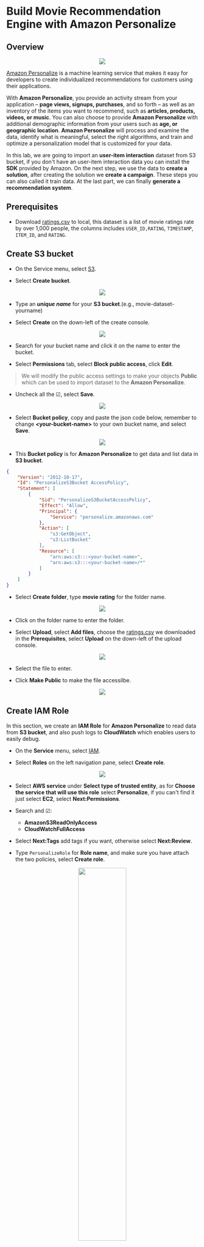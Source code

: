 # Build Movie Recommendation Engine with Amazon Personalize

## Overview

<div>
<p align="center">
    <img src="./images/Personalize_architecture.png">
</p>
</div>

[Amazon Personalize](https://aws.amazon.com/personalize/?nc1=h_ls) is a machine learning service that makes it easy for developers to create individualized recommendations for customers using their applications.

With **Amazon Personalize**, you provide an activity stream from your application – **page views, signups, purchases**, and so forth – as well as an inventory of the items you want to recommend, such as **articles, products, videos, or music**. You can also choose to provide **Amazon Personalize** with additional demographic information from your users such as **age, or geographic location**. **Amazon Personalize** will process and examine the data, identify what is meaningful, select the right algorithms, and train and optimize a personalization model that is customized for your data.

In this lab, we are going to import an **user-item interaction** dataset from S3 bucket, if you don't have an user-item interaction data you can install the **SDK** provided by Amazon. On the next step, we use the data to **create a solution**, after creating the solution we **create a campaign**. These steps you can also called it train data. At the last part, we can finally **generate a recommendation system**.

## Prerequisites

* Download [ratings.csv](ratings.csv) to local, this dataset is a list of movie ratings rate by over 1,000 people, the columns includes `USER_ID,RATING`, `TIMESTAMP`, `ITEM_ID`, and `RATING`.

## Create S3 bucket

- On the Service menu, select [S3](https://s3.console.aws.amazon.com/s3/home?region=us-east-1).

- Select **Create bucket**.
<center><img src="./images/03-CreateS3Bucket.jpg"></center>

- Type an ***unique name*** for your **S3 bucket**.(e.g., movie-dataset-yourname)

- Select **Create** on the down-left of the create console.
<center><img src="./images/04-CreateS3Bucket.jpg"></center>

- Search for your bucket name and click it on the name to enter the bucket.

- Select **Permissions** tab, select **Block public access**, click **Edit**. 
> We will modify the public access settings to make your objects **Public** which can be used to import dataset to the **Amazon Personalize**.

- Uncheck all the ☑, select **Save**.

<center><img src="./images/01-S3-Permissions.jpg"></center>

- Select **Bucket policy**, copy and paste the json code below, remember to change **<your-bucket-name\>** to your own bucket name, and select **Save**. 

<center><img src="./images/01-BucketPolicy.jpg"></center>

- This **Bucket policy** is for **Amazon Personalize** to get data and list data in **S3 bucket**.
```json
{
    "Version": "2012-10-17",
    "Id": "PersonalizeS3Bucket AccessPolicy",
    "Statement": [
        {
            "Sid": "PersonalizeS3BucketAccessPolicy",
            "Effect": "Allow",
            "Principal": {
                "Service": "personalize.amazonaws.com"
            },
            "Action": [
                "s3:GetObject",
                "s3:ListBucket"
            ],
            "Resource": [
                "arn:aws:s3:::<your-bucket-name>",
                "arn:aws:s3:::<your-bucket-name>/*"
            ]
        }
    ]
}
```

- Select **Create folder**, type **movie rating** for the folder name.
<center><img src="./images/10-CreateS3Folder.png"></center>

- Click on the folder name to enter the folder.

- Select **Upload**, select **Add files**, choose the [ratings.csv](ratings.csv) we downloaded in the **Prerequisites**, select **Upload** on the down-left of the upload console.
<center><img src="./images/11-UploadRatingCSV.png"></center>

- Select the file to enter.

- Click **Make Public** to make the file accessilbe.

<div>
<p align="center">
    <img src="./images/11-S3-Make_public.jpg">
</p>
</div>

## Create IAM Role
In this section, we create an **IAM Role** for **Amazon Personalize** to read data from **S3 bucket**, and also push logs to **CloudWatch** which enables users to easily debug.

- On the **Service** menu, select [IAM](https://console.aws.amazon.com/iam/home?region=us-east-1#/home).

- Select **Roles** on the left navigation pane, select **Create role**.
<center><img src="./images/12-CreateRole.jpg"></center>

- Select **AWS service** under **Select type of trusted entity**, as for **Choose the service that will use this role** select **Personalize**, if you can't find it just select **EC2**, select **Next:Permissions**.

- Search and ☑:
    * **AmazonS3ReadOnlyAccess**
    * **CloudWatchFullAccess**

- Select **Next:Tags** add tags if you want, otherwise select **Next:Review**.

- Type ```PersonalizeRole``` for **Role name**, and make sure you have attach the two policies, select **Create role**.

<div>
<p align="center">
    <img src="./images/02-IAM-Role.jpg" width="50%" height="50%">
</p>
</div>

- Search for the **Role name**: ```PersonalizeRole``` you just created.

- Copy the **Role ARN** into your notepad, we will use it later.

- Select **Trust relationships**, select **Edit trust relationship**.

- Copy and paste the json code below to change the **Policy Document**:

* Because we couldn't find **Amazon Personalize** at the **Select type of trusted entity** section, so we modify the **Trust relationships** service to `personalize.amazonaws.com`.

```json
{
  "Version": "2012-10-17",
  "Statement": [
    {
      "Effect": "Allow",
      "Principal": {
        "Service": "personalize.amazonaws.com"
      },
      "Action": "sts:AssumeRole"
    }
  ]
}
```

- Select **Update trust policy**.

## Create dataset group
In this part, we create a dataset group with the data we uploaded to **S3 bucket**, we have to give **Amazon Personalize** a static format as a **json format** to let it recognize the dataset.

- On the Service menu, select [Amazon Personalize](https://console.aws.amazon.com/personalize/home?region=us-east-1#start).

- If you are using **Personalize** for the first time, select **Get Started**, otherwise select **Create dataset group**, select **Next**.

- In **Dataset group name** type ```my-personalize-dataset-group```.

<div>
<p align="center">
    <img src="./images/03-Personalize-Name.png">
</p>
</div>

- Select **Next**.

- In **Dataset name** type ```my-dataset```.

- In **Schema selection** choose **Create new schema**, and type ```my-schema``` for **New schema name**, copy and paste the json code below into the **Schema definition** section.
> **User-item interaction data** json format **must** have these three **fields**:
>    * USER_ID
>    * ITEM_ID
>    * TIMESTAMP

> You can add other fields after having these three fields.

```json
{
	"type": "record",
	"name": "Interactions",
	"namespace": "com.amazonaws.personalize.schema",
	"fields": [
		{
			"name": "USER_ID",
			"type": "string"
		},
		{
			"name": "ITEM_ID",
			"type": "string"
		},
		{
			"name": "RATING",
			"type": "string"
		},
		{
			"name": "TIMESTAMP",
			"type": "long"
		}
	],
	"version": "1.0"
}
```

- Select **Next**.

- Type ```my-dataset-import``` for **Dataset import job name** and paste your **Role ARN** into **Custom IAM role ARN**, type your S3 path for [ratings.csv](ratings.csv) as ```s3://<your-bucket-name>/movie rating/ratings.csv```.

<div>
<p align="center">
    <img src="./images/05-Personalize-ImportS3.jpg" width="50%" height="50%">
</p>
</div>

- Select **Finish**.

- Wait for the **User-item interaction data** create, it will become **Active** after created, this might take 5-10 minutes.

## Create solutions
In this part, we are going to create a solution, the advantage of using **Amazon Personalize** is that you don't have to have machine learning experience to train a solution, so in this part we will choose a **Automatic ML** recipe provided by Amazon.

- Select **Start** at the **Create solutions** pane.

<div>
<p align="center">
    <img src="./images/06-Personalize-Solution_create.jpg" width="70%" height="70%">
</p>
</div>

- In **Solution name** type ```my-solution```, and 
☑ **Automatic (AutoML)**

<div>
<p align="center">
    <img src="./images/07-Personalize-AutoML.jpg" width="50%" height="50%">
</p>
</div>
- This will default select three machine learning recipe, the three methods details:

- [aws-hrnn](https://docs.aws.amazon.com/personalize/latest/dg/native-recipe-hrnn.html)
    - The recommended timing is that user behavior changes over time (progressive intent issues).
- [aws-hrnn-metadata](https://docs.aws.amazon.com/personalize/latest/dg/native-recipe-hrnn-metadata.html)
    - Similar to the HRNN recipe, with additional features derived from contextual, user, and item metadata.

<div>
<p align="center">
    <img src="./images/08-Personalize-AutoML_recipe.png" width="50%" height="50%">
</p>
</div>


- Select **Next** check the details of this solution if there is no problem, select **Finish**.

- Wait for the **Solution versions** at least one is Active, this might take 30-40 minutes.
<div>
<p align="center">
    <img src="./images/08-Personalize-Solution-Active.png" width="70%" height="70%">
</p>
</div>


## Create Campaign
In this part, we are going to the last part of **Amazon Personalize**, generating the recommend page with the solution created at last part.

- Select **Create new campaign** at the **Launch campaigns** pane.

<div>
<p align="center">
    <img src="./images/09-Personalize-Campaign_create.jpg" width="70%" height="70%">
</p>
</div>

- Type ```my-campaign``` for **Campaign name**, select **my-solution** for **Solution**, and leave the **Minimum provisioned transactions per second** as default.

<div>
<p align="center">
    <img src="./images/10-Personalize-Campaign_details.jpg" >
</p>
</div>

- Wait for the **Campaign** to create, this might take 10-20 minutes.

- After creation, you will see this dashboard, you can input a **USER_ID** you like, and click **Get recommendations**, for example: ```200```, and below will output the recommend movie's names.

<div>
<p align="center">
    <img src="./images/12-Personalize-Campaign.jpg" >
</p>
</div>

- Please copy **Campaign ARN** in the Campaign inference.
<div>
<p align="center">
    <img src="./images/13-CampaignARN.jpg" >
</p>
</div>

## 
- For use the OMDB API to get more movie information. We need to apply the API key for use API.

- Click the [link](http://www.omdbapi.com/apikey.aspx) to generate API Key.

- Choose __FREE! (1,000 daily limit)__ plan to use api key.

- Enter your Email, First Name, Last Name and the reason for Use, and then click submit.
<p align="center">
    <img src="./images/14-OMDBAPI.png" >
</p>

- Check the mail box, and you need to click the link to activate you api key.
<p align="center">
    <img src="./images/15-CheckAPIKey.jpg" >
</p>

- When you activate the api key, please note the OMDb API in the mail and we will use it latter.

## Integerate to your Application

- On the Service menu, select [AWS Cloud9](https://console.aws.amazon.com/cloud9/home?region=us-east-1#start).

- Click **Create environment**.

- Enter the name of your environment in **Name** (e.g., **Personalize-Prediction**),click **Next step**.

- Select **Create a new instance for environment (EC2)** and **t2.micro (1 GiB RAM + 1 vCPU)** for Environment type and Instance type, click **Next step**.

- Click **Create environment**
You will need to wait Cloud9 for setup environment in a few minutes <br>

- Paste command at below terminal.
```
git clone xxx
```
- Install latest boto3 to Cloud9 environment.
```
sudo python -m pip install boto3
```
- Install requests for call OMDB API and get response.
```
sudo python -m pip install requests
```
- Install Flask build the application.
```
sudo python -m pip install Flask
```
- Open the **masterials/flask-app/personalize.py** and paste the __Campaign Arn__ in line 17.

- Paste your api key url in line 20.

- Open the **masterials/flask-app/app.py**,click **Run** on the toolbar and click **Preview Running Application** in **Preview**.
<p align="center">
    <img src="./images/16-Preview1.png" >
</p>

- Enter the user id and click predict.
<p align="center">
    <img src="./images/17-Preview2.png" >
</p>

- You will see the result like below.
<p align="center">
    <img src="./images/18-Preview3.png" >
</p>

## Conclusion
Congratulations! You have learned how to **upload a dataset group** which contains user and item interactions the most important part is that there must be over 1,000 set of data so that the recommendation system will be more acurate. Learn how to use a machine learning service without any machine learning experience by the method provided by **Amazon Personalize**. At last, **generate a personalize recommendation system by using Amazon Personalize**. 